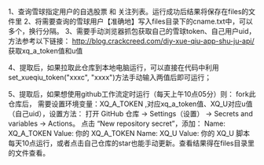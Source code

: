 1、查询雪球指定用户的自选股票 和 关注列表。运行成功后结果将保存在files的文件里 2、将需要查询的雪球用户【准确地】写入files目录下的cname.txt中，可以多个，换行分隔。 3、需要手动浏览器抓包获取自己的雪球token、自己用户uid，方法参考以下链接： http://blog.crackcreed.com/diy-xue-qiu-app-shu-ju-api/ 获取xq_a_token值和u值

4、提取后，如果拉取此仓库到本地电脑运行，可以直接在代码中利用set_xueqiu_token("xxxc", "xxxx")方法手动输入两值后即可运行；

5、提取后，如果想使用github工作流定时运行（每天上午10点05分）则： fork此仓库后， 需要设置环境变量：XQ_A_TOKEN ,对应xq_a_token值、XQ_U对应u值（自己uid），设置方法： 打开 GitHub 仓库 → Settings（设置） → Secrets and variables → Actions。 点击 “New repository secret”，添加： Name: XQ_A_TOKEN Value: 你的 XQ_A_TOKEN Name: XQ_U Value: 你的 XQ_U 脚本每天10点运行，或者点击自己仓库的star也能手动更新。查看结果得在files目录里的文件查看。
